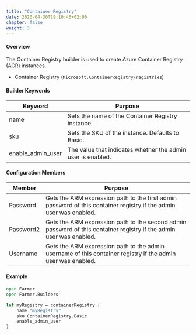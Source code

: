 ```yaml
---
title: "Container Registry"
date: 2020-04-30T19:10:46+02:00
chapter: false
weight: 3
---
```


#### Overview
The Container Registry builder is used to create Azure Container Registry (ACR) instances.

* Container Registry (`Microsoft.ContainerRegistry/registries`)

#### Builder Keywords
| Keyword | Purpose |
|-|-|
| name | Sets the name of the Container Registry instance. |
| sku | Sets the SKU of the instance. Defaults to Basic. |
| enable_admin_user | The value that indicates whether the admin user is enabled. |

#### Configuration Members

| Member | Purpose |
|-|-|
| Password | Gets the ARM expression path to the first admin password of this container registry if the admin user was enabled. |
| Password2 | Gets the ARM expression path to the second admin password of this container registry if the admin user was enabled. |
| Username | Gets the ARM expression path to the admin username of this container registry if the admin user was enabled. |

#### Example
```fsharp
open Farmer
open Farmer.Builders

let myRegistry = containerRegistry {
    name "myRegistry"
    sku ContainerRegistry.Basic
    enable_admin_user
}
```
